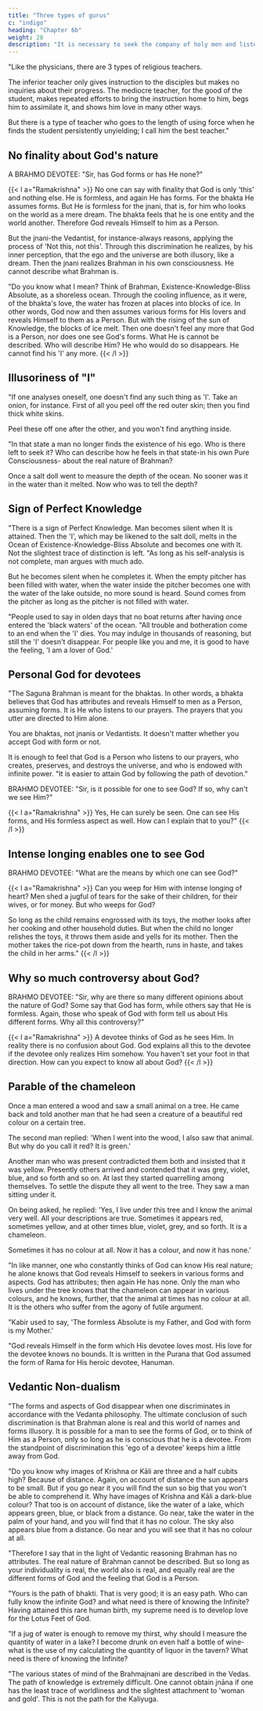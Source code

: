 ```yaml
---
title: "Three types of gurus"
c: "indigo"
heading: "Chapter 6b"
weight: 28
description: "It is necessary to seek the company of holy men and listen to the instruction of the guru"
---
```




"Like the physicians, there are 3 types of religious teachers. 

The inferior teacher only gives instruction to the disciples but makes no inquiries about their progress. The mediocre teacher, for the good of the student, makes repeated efforts to bring the instruction home to him, begs him to assimilate it, and shows him love in many other ways. 

But there is a type of teacher who goes to the length of using force when he finds the student persistently unyielding; I call him the best teacher."


## No finality about God's nature

A BRAHMO DEVOTEE: "Sir, has God forms or has He none?"

{{< l a="Ramakrishna" >}}
No one can say with finality that God is only 'this' and nothing else. He is formless, and again He has forms. For the bhakta He assumes forms. But He is formless for the jnani, that is, for him who looks on the world as a mere dream. The bhakta feels that he is one entity and the world another. Therefore God reveals Himself to him as a Person. 

But the jnani-the Vedantist, for instance-always reasons, applying the process of 'Not this, not this'. Through this discrimination he realizes, by his inner perception, that the ego and the universe are both illusory, like a dream. Then the jnani realizes Brahman in his own consciousness. He cannot describe what Brahman is.

"Do you know what I mean? Think of Brahman, Existence-Knowledge-Bliss Absolute, as a shoreless ocean. Through the cooling influence, as it were, of the bhakta's love, the water has frozen at places into blocks of ice. In other words, God now and then assumes various forms for His lovers and reveals Himself to them as a Person. But with the rising of the sun of Knowledge, the blocks of ice melt. Then one doesn't feel any more that God is a Person, nor does one see God's forms. What He is cannot be described. Who will describe Him? He who would do so disappears. He cannot find his
'I' any more.
{{< /l >}}


## Illusoriness of "I"

"If one analyses oneself, one doesn't find any such thing as 'I'. Take an onion, for instance. First of all you peel off the red outer skin; then you find thick white skins. 

Peel these off one after the other, and you won't find anything inside.

"In that state a man no longer finds the existence of his ego. Who is there left to seek it? Who can describe how he feels in that state-in his own Pure Consciousness-
about the real nature of Brahman? 

Once a salt doll went to measure the depth of the ocean. No sooner was it in the water than it melted. Now who was to tell the depth?


## Sign of Perfect Knowledge

"There is a sign of Perfect Knowledge. Man becomes silent when It is attained. Then the 'I', which may be likened to the salt doll, melts in the Ocean of Existence-Knowledge-Bliss Absolute and becomes one with It. Not the slightest trace of distinction is left.
"As long as his self-analysis is not complete, man argues with much ado.

But he becomes silent when he completes it. When the empty pitcher has been filled with water, when the water inside the pitcher becomes one with the water of the lake outside, no more sound is heard. Sound comes from the pitcher as long as the pitcher is not
filled with water.

"People used to say in olden days that no boat returns after having once entered the 'black waters' of the ocean.
"All trouble and botheration come to an end when the 'I' dies. You may indulge in thousands of reasoning, but still the 'I' doesn't disappear. For people like you and me, it is good to have the feeling, 'I am a lover of God.'


## Personal God for devotees

"The Saguna Brahman is meant for the bhaktas. In other words, a bhakta believes that God has attributes and reveals Himself to men as a Person, assuming forms. It is He
who listens to our prayers. The prayers that you utter are directed to Him alone. 

You are bhaktas, not jnanis or Vedantists. It doesn't matter whether you accept God with form or not. 

It is enough to feel that God is a Person who listens to our prayers, who creates, preserves, and destroys the universe, and who is endowed with infinite power.
"It is easier to attain God by following the path of devotion."

BRAHMO DEVOTEE: "Sir, is it possible for one to see God? If so, why can't we see Him?"

{{< l a="Ramakrishna" >}}
Yes, He can surely be seen. One can see His forms, and His formless aspect as well. How can I explain that to you?"
{{< /l >}}


## Intense longing enables one to see God

BRAHMO DEVOTEE: "What are the means by which one can see God?"

{{< l a="Ramakrishna" >}}
Can you weep for Him with intense longing of heart? Men shed a jugful of tears for the sake of their children, for their wives, or for money. But who weeps for God? 

So long as the child remains engrossed with its toys, the mother looks after her cooking and other household duties. But when the child no longer relishes the toys, it throws them aside and yells for its mother. Then the mother takes the rice-pot down from the hearth, runs in haste, and takes the child in her arms."
{{< /l >}}


## Why so much controversy about God?

BRAHMO DEVOTEE: "Sir, why are there so many different opinions about the nature of God? Some say that God has form, while others say that He is formless. Again, those
who speak of God with form tell us about His different forms. Why all this controversy?"

{{< l a="Ramakrishna" >}}
A devotee thinks of God as he sees Him. In reality there is no confusion about God. God explains all this to the devotee if the devotee only realizes Him somehow. You haven't set your foot in that direction. How can you expect to know all about God?
{{< /l >}}


## Parable of the chameleon

Once a man entered a wood and saw a small animal on a tree. He came back and told another man that he had seen a creature of a beautiful red colour on a certain tree. 

The second man replied: 'When I went into the wood, I also saw that animal. But why do you call it red? It is green.' 

Another man who was present contradicted them both and insisted that it was yellow. Presently others arrived and contended that it was grey, violet, blue, and so forth and so on. At last they started quarrelling among themselves. To settle the dispute they all went to the tree. They saw a man sitting under it. 

On being asked, he replied: 'Yes, I live under this tree and I know the animal very well. All your descriptions are true. Sometimes it appears red, sometimes yellow, and at other times blue, violet, grey, and so forth. It is a chameleon.

Sometimes it has no colour at all. Now it has a colour, and now it has none.'

"In like manner, one who constantly thinks of God can know His real nature; he alone knows that God reveals Himself to seekers in various forms and aspects. God has attributes; then again He has none. Only the man who lives under the tree knows that the chameleon can appear in various colours, and he knows, further, that the animal at times has no colour at all. It is the others who suffer from the agony of futile argument. 

"Kabir used to say, 'The formless Absolute is my Father, and God with form is my Mother.'

"God reveals Himself in the form which His devotee loves most. His love for the devotee knows no bounds. It is written in the Purana that God assumed the form of Rama for His heroic devotee, Hanuman.


## Vedantic Non-dualism

"The forms and aspects of God disappear when one discriminates in accordance with the Vedanta philosophy. The ultimate conclusion of such discrimination is that Brahman alone is real and this world of names and forms illusory. It is possible for a man to see the forms of God, or to think of Him as a Person, only so long as he is conscious that he is a devotee. From the standpoint of discrimination this 'ego of a devotee' keeps him a little away from God.

"Do you know why images of Krishna or Kāli are three and a half cubits high? Because of distance. Again, on account of distance the sun appears to be small. But if you go near it you will find the sun so big that you won't be able to comprehend it. Why have images of Krishna and Kāli a dark-blue colour? That too is on account of distance, like the water of a lake, which appears green, blue, or black from a distance. Go near, take the water in the palm of your hand, and you will find that it has no colour. The sky also appears blue from a distance. Go near and you will see that it has no colour at all. 

"Therefore I say that in the light of Vedantic reasoning Brahman has no attributes. The real nature of Brahman cannot be described. But so long as your individuality is real, the world also is real, and equally real are the different forms of God and the feeling that God is a Person.

"Yours is the path of bhakti. That is very good; it is an easy path. Who can fully know the infinite God? and what need is there of knowing the Infinite? Having attained this rare human birth, my supreme need is to develop love for the Lotus Feet of God. 

"If a jug of water is enough to remove my thirst, why should I measure the quantity of water in a lake? I become drunk on even half a bottle of wine-what is the use of my calculating the quantity of liquor in the tavern? What need is there of knowing the Infinite?

"The various states of mind of the Brahmajnani are described in the Vedas. The path of knowledge is extremely difficult. One cannot obtain jnāna if one has the least trace of worldliness and the slightest attachment to 'woman and gold'. This is not the path for the Kaliyuga.

